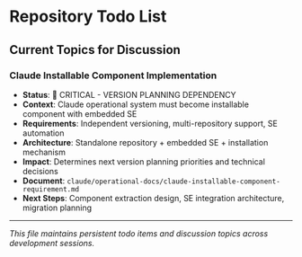 # Repository Todo List

## Current Topics for Discussion

### Claude Installable Component Implementation
- **Status**: 🚨 CRITICAL - VERSION PLANNING DEPENDENCY
- **Context**: Claude operational system must become installable component with embedded SE
- **Requirements**: Independent versioning, multi-repository support, SE automation
- **Architecture**: Standalone repository + embedded SE + installation mechanism
- **Impact**: Determines next version planning priorities and technical decisions
- **Document**: `claude/operational-docs/claude-installable-component-requirement.md`
- **Next Steps**: Component extraction design, SE integration architecture, migration planning



---

*This file maintains persistent todo items and discussion topics across development sessions.*